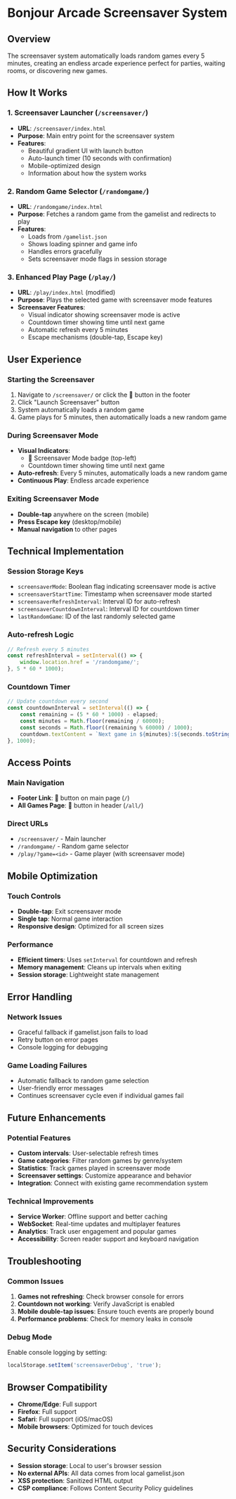 # Bonjour Arcade Screensaver System

## Overview
The screensaver system automatically loads random games every 5 minutes, creating an endless arcade experience perfect for parties, waiting rooms, or discovering new games.

## How It Works

### 1. Screensaver Launcher (`/screensaver/`)
- **URL**: `/screensaver/index.html`
- **Purpose**: Main entry point for the screensaver system
- **Features**:
  - Beautiful gradient UI with launch button
  - Auto-launch timer (10 seconds with confirmation)
  - Mobile-optimized design
  - Information about how the system works

### 2. Random Game Selector (`/randomgame/`)
- **URL**: `/randomgame/index.html`
- **Purpose**: Fetches a random game from the gamelist and redirects to play
- **Features**:
  - Loads from `/gamelist.json`
  - Shows loading spinner and game info
  - Handles errors gracefully
  - Sets screensaver mode flags in session storage

### 3. Enhanced Play Page (`/play/`)
- **URL**: `/play/index.html` (modified)
- **Purpose**: Plays the selected game with screensaver mode features
- **Screensaver Features**:
  - Visual indicator showing screensaver mode is active
  - Countdown timer showing time until next game
  - Automatic refresh every 5 minutes
  - Escape mechanisms (double-tap, Escape key)

## User Experience

### Starting the Screensaver
1. Navigate to `/screensaver/` or click the 🔄 button in the footer
2. Click "Launch Screensaver" button
3. System automatically loads a random game
4. Game plays for 5 minutes, then automatically loads a new random game

### During Screensaver Mode
- **Visual Indicators**: 
  - 🔄 Screensaver Mode badge (top-left)
  - Countdown timer showing time until next game
- **Auto-refresh**: Every 5 minutes, automatically loads a new random game
- **Continuous Play**: Endless arcade experience

### Exiting Screensaver Mode
- **Double-tap** anywhere on the screen (mobile)
- **Press Escape key** (desktop/mobile)
- **Manual navigation** to other pages

## Technical Implementation

### Session Storage Keys
- `screensaverMode`: Boolean flag indicating screensaver mode is active
- `screensaverStartTime`: Timestamp when screensaver mode started
- `screensaverRefreshInterval`: Interval ID for auto-refresh
- `screensaverCountdownInterval`: Interval ID for countdown timer
- `lastRandomGame`: ID of the last randomly selected game

### Auto-refresh Logic
```javascript
// Refresh every 5 minutes
const refreshInterval = setInterval(() => {
    window.location.href = '/randomgame/';
}, 5 * 60 * 1000);
```

### Countdown Timer
```javascript
// Update countdown every second
const countdownInterval = setInterval(() => {
    const remaining = (5 * 60 * 1000) - elapsed;
    const minutes = Math.floor(remaining / 60000);
    const seconds = Math.floor((remaining % 60000) / 1000);
    countdown.textContent = `Next game in ${minutes}:${seconds.toString().padStart(2, '0')}`;
}, 1000);
```

## Access Points

### Main Navigation
- **Footer Link**: 🔄 button on main page (`/`)
- **All Games Page**: 🔄 button in header (`/all/`)

### Direct URLs
- `/screensaver/` - Main launcher
- `/randomgame/` - Random game selector
- `/play/?game=<id>` - Game player (with screensaver mode)

## Mobile Optimization

### Touch Controls
- **Double-tap**: Exit screensaver mode
- **Single tap**: Normal game interaction
- **Responsive design**: Optimized for all screen sizes

### Performance
- **Efficient timers**: Uses `setInterval` for countdown and refresh
- **Memory management**: Cleans up intervals when exiting
- **Session storage**: Lightweight state management

## Error Handling

### Network Issues
- Graceful fallback if gamelist.json fails to load
- Retry button on error pages
- Console logging for debugging

### Game Loading Failures
- Automatic fallback to random game selection
- User-friendly error messages
- Continues screensaver cycle even if individual games fail

## Future Enhancements

### Potential Features
- **Custom intervals**: User-selectable refresh times
- **Game categories**: Filter random games by genre/system
- **Statistics**: Track games played in screensaver mode
- **Screensaver settings**: Customize appearance and behavior
- **Integration**: Connect with existing game recommendation system

### Technical Improvements
- **Service Worker**: Offline support and better caching
- **WebSocket**: Real-time updates and multiplayer features
- **Analytics**: Track user engagement and popular games
- **Accessibility**: Screen reader support and keyboard navigation

## Troubleshooting

### Common Issues
1. **Games not refreshing**: Check browser console for errors
2. **Countdown not working**: Verify JavaScript is enabled
3. **Mobile double-tap issues**: Ensure touch events are properly bound
4. **Performance problems**: Check for memory leaks in console

### Debug Mode
Enable console logging by setting:
```javascript
localStorage.setItem('screensaverDebug', 'true');
```

## Browser Compatibility
- **Chrome/Edge**: Full support
- **Firefox**: Full support
- **Safari**: Full support (iOS/macOS)
- **Mobile browsers**: Optimized for touch devices

## Security Considerations
- **Session storage**: Local to user's browser session
- **No external APIs**: All data comes from local gamelist.json
- **XSS protection**: Sanitized HTML output
- **CSP compliance**: Follows Content Security Policy guidelines
